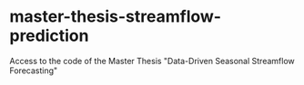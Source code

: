 # master-thesis-streamflow-prediction
Access to the code of the Master Thesis "Data-Driven Seasonal Streamflow Forecasting"
